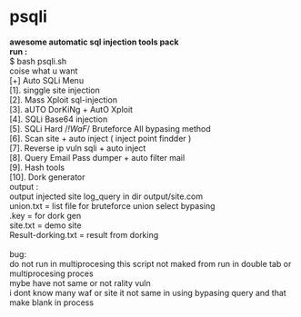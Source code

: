 # psqli
<b>awesome automatic sql injection tools pack<br>run :</b><br>$ bash psqli.sh<br>coise what u want<br>[+] Auto SQLi Menu<br>[1]. singgle site injection<br>[2]. Mass Xploit sql-injection<br>[3]. aUTO DorKiNg + AutO Xploit<br>[4]. SQLi Base64 injection<br>[5]. SQLi Hard /*!WaF*/ Bruteforce All bypasing method<br>[6]. Scan site + auto inject ( inject point findder )<br>[7]. Reverse ip vuln sqli + auto inject<br>[8]. Query Email Pass dumper + auto filter mail<br>[9]. Hash tools<br>[10]. Dork generator<br>output :<br>output injected site log_query in dir output/site.com<br>union.txt = list file for bruteforce union select bypasing<br>.key = for dork gen<br>site.txt = demo site
<br>Result-dorking.txt = result from dorking
<br><br>bug:
<br>do not run in multiprocesing this script not maked from run in double tab or multiprocesing proces<br>mybe have not same or not rality vuln
<br>i dont know many waf or site it not same in using bypasing query and that make blank in process
